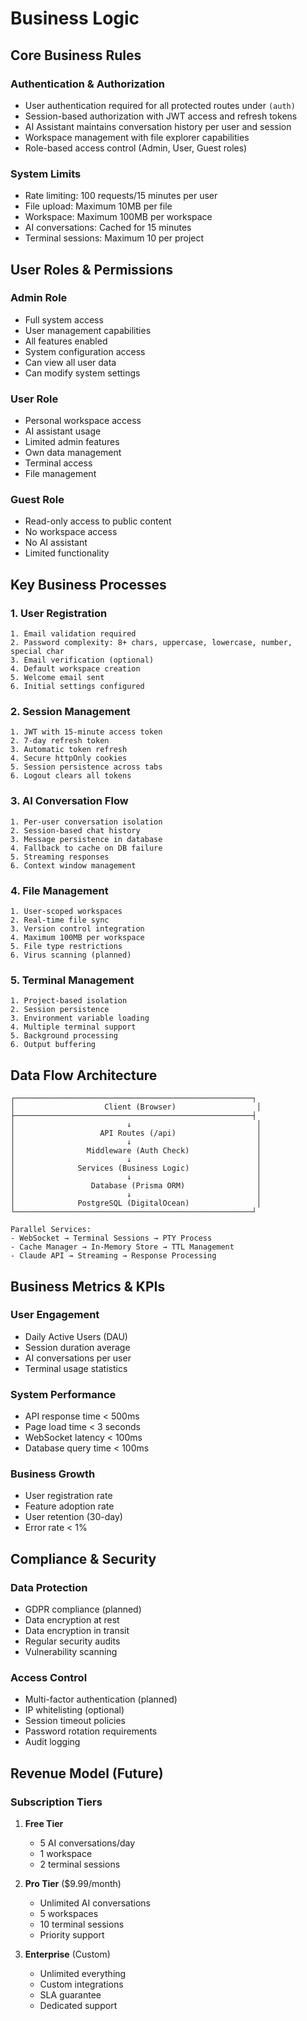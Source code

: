 # Business Logic

## Core Business Rules

### Authentication & Authorization
- User authentication required for all protected routes under `(auth)`
- Session-based authorization with JWT access and refresh tokens
- AI Assistant maintains conversation history per user and session
- Workspace management with file explorer capabilities
- Role-based access control (Admin, User, Guest roles)

### System Limits
- Rate limiting: 100 requests/15 minutes per user
- File upload: Maximum 10MB per file
- Workspace: Maximum 100MB per workspace
- AI conversations: Cached for 15 minutes
- Terminal sessions: Maximum 10 per project

## User Roles & Permissions

### Admin Role
- Full system access
- User management capabilities
- All features enabled
- System configuration access
- Can view all user data
- Can modify system settings

### User Role
- Personal workspace access
- AI assistant usage
- Limited admin features
- Own data management
- Terminal access
- File management

### Guest Role
- Read-only access to public content
- No workspace access
- No AI assistant
- Limited functionality

## Key Business Processes

### 1. User Registration
```
1. Email validation required
2. Password complexity: 8+ chars, uppercase, lowercase, number, special char
3. Email verification (optional)
4. Default workspace creation
5. Welcome email sent
6. Initial settings configured
```

### 2. Session Management
```
1. JWT with 15-minute access token
2. 7-day refresh token
3. Automatic token refresh
4. Secure httpOnly cookies
5. Session persistence across tabs
6. Logout clears all tokens
```

### 3. AI Conversation Flow
```
1. Per-user conversation isolation
2. Session-based chat history
3. Message persistence in database
4. Fallback to cache on DB failure
5. Streaming responses
6. Context window management
```

### 4. File Management
```
1. User-scoped workspaces
2. Real-time file sync
3. Version control integration
4. Maximum 100MB per workspace
5. File type restrictions
6. Virus scanning (planned)
```

### 5. Terminal Management
```
1. Project-based isolation
2. Session persistence
3. Environment variable loading
4. Multiple terminal support
5. Background processing
6. Output buffering
```

## Data Flow Architecture

```
┌─────────────────────────────────────────────────────┐
│                    Client (Browser)                  │
├─────────────────────────────────────────────────────┤
│                         ↓                            │
│                   API Routes (/api)                  │
│                         ↓                            │
│                Middleware (Auth Check)               │
│                         ↓                            │
│              Services (Business Logic)               │
│                         ↓                            │
│                 Database (Prisma ORM)                │
│                         ↓                            │
│              PostgreSQL (DigitalOcean)               │
└─────────────────────────────────────────────────────┘

Parallel Services:
- WebSocket → Terminal Sessions → PTY Process
- Cache Manager → In-Memory Store → TTL Management
- Claude API → Streaming → Response Processing
```

## Business Metrics & KPIs

### User Engagement
- Daily Active Users (DAU)
- Session duration average
- AI conversations per user
- Terminal usage statistics

### System Performance
- API response time < 500ms
- Page load time < 3 seconds
- WebSocket latency < 100ms
- Database query time < 100ms

### Business Growth
- User registration rate
- Feature adoption rate
- User retention (30-day)
- Error rate < 1%

## Compliance & Security

### Data Protection
- GDPR compliance (planned)
- Data encryption at rest
- Data encryption in transit
- Regular security audits
- Vulnerability scanning

### Access Control
- Multi-factor authentication (planned)
- IP whitelisting (optional)
- Session timeout policies
- Password rotation requirements
- Audit logging

## Revenue Model (Future)

### Subscription Tiers
1. **Free Tier**
   - 5 AI conversations/day
   - 1 workspace
   - 2 terminal sessions
   
2. **Pro Tier** ($9.99/month)
   - Unlimited AI conversations
   - 5 workspaces
   - 10 terminal sessions
   - Priority support
   
3. **Enterprise** (Custom)
   - Unlimited everything
   - Custom integrations
   - SLA guarantee
   - Dedicated support